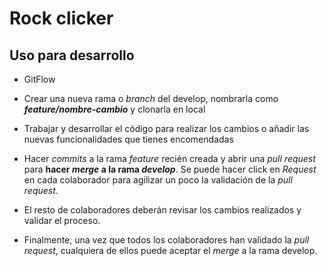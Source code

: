 # Rock clicker

## Uso para desarrollo

- GitFlow

-  Crear una nueva rama o *branch* del develop, nombrarla como ***feature/nombre-cambio*** y clonarla en local

- Trabajar y desarrollar el código para realizar los cambios o añadir las nuevas funcionalidades que tienes encomendadas

- Hacer *commits* a la rama *feature* recién creada y abrir una *pull request* para **hacer *merge* a la rama *develop***. Se puede hacer click en *Request* en cada colaborador para agilizar un poco la validación de la *pull request*.

- El resto de colaboradores deberán revisar los cambios realizados y validar el proceso.

- Finalmente, una vez que todos los colaboradores han validado la *pull request*, cualquiera de ellos puede aceptar el *merge* a la rama develop.
